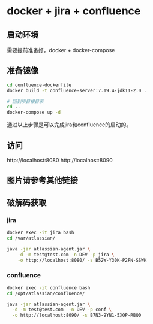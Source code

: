 # docker + jira + confluence

## 启动环境
需要提前准备好，docker + docker-compose

## 准备镜像

```bash
cd confluence-dockerfile
docker build -t confluence-server:7.19.4-jdk11-2.0 .

# 回到项目根目录
cd ..
docker-compose up -d

```
通过以上步骤是可以完成jira和confluence的启动的。

## 访问
http://localhost:8080
http://localhost:8090

## 图片请参考其他链接

## 破解码获取
### jira
```bash
docker exec -it jira bash
cd /var/atlassian/

java -jar atlassian-agent.jar \
    -d -m test@test.com -n DEV -p jira \
    -o http://localhost:8080/ -s B52W-Y30K-P2FN-SSWK
```

### confluence
```bash
docker exec -it confluence bash
cd /opt/atlassian/confluence/

java -jar atlassian-agent.jar \
  -d -m test@test.com  -n DEV -p conf \
  -o http://localhost:8090/ -s B7N3-9YN1-5XOP-RBQ0
```